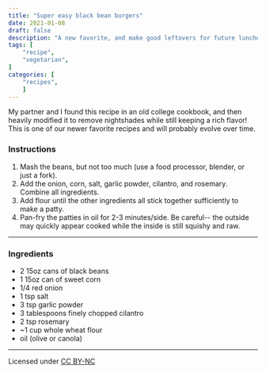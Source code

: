 ```yaml
---
title: "Super easy black bean burgers"
date: 2021-01-08
draft: false
description: "A new favorite, and make good leftovers for future lunches!"
tags: [
    "recipe",
    "vegetarian",
]
categories: [
    "recipes",
    ]
---
```


My partner and I found this recipe in an old college cookbook, and then heavily
modified it to remove nightshades while still keeping a rich flavor! This is one
of our newer favorite recipes and will probably evolve over time.

### Instructions

1. Mash the beans, but not too much (use a food processor, blender, or just a fork).
2. Add the onion, corn, salt, garlic powder, cilantro, and rosemary. Combine all
   ingredients.
3. Add flour until the other ingredients all stick together sufficiently to make a patty.
4. Pan-fry the patties in oil for 2-3 minutes/side. Be careful-- the outside may
   quickly appear cooked while the inside is still squishy and raw.

---

### Ingredients

* 2 15oz cans of black beans
* 1 15oz can of sweet corn
* 1/4 red onion
* 1 tsp salt
* 3 tsp garlic powder
* 3 tablespoons finely chopped cilantro
* 2 tsp rosemary
* ~1 cup whole wheat flour
* oil (olive or canola)

---
Licensed under [CC BY-NC](https://creativecommons.org/licenses/by-nc/4.0/)
